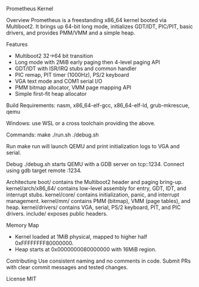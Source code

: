 Prometheus Kernel

Overview
Prometheus is a freestanding x86_64 kernel booted via Multiboot2. It brings up 64-bit long mode, initializes GDT/IDT, PIC/PIT, basic drivers, and provides PMM/VMM and a simple heap.

Features

- Multiboot2 32->64 bit transition
- Long mode with 2MiB early paging then 4-level paging API
- GDT/IDT with ISR/IRQ stubs and common handler
- PIC remap, PIT timer (1000Hz), PS/2 keyboard
- VGA text mode and COM1 serial I/O
- PMM bitmap allocator, VMM page mapping API
- Simple first-fit heap allocator

Build
Requirements: nasm, x86_64-elf-gcc, x86_64-elf-ld, grub-mkrescue, qemu

Windows: use WSL or a cross toolchain providing the above.

Commands:
make
./run.sh
./debug.sh

Run
make run will launch QEMU and print initialization logs to VGA and serial.

Debug
./debug.sh starts QEMU with a GDB server on tcp::1234. Connect using gdb target remote :1234.

Architecture
boot/ contains the Multiboot2 header and paging bring-up.
kernel/arch/x86_64/ contains low-level assembly for entry, GDT, IDT, and interrupt stubs.
kernel/core/ contains initialization, panic, and interrupt management.
kernel/mm/ contains PMM (bitmap), VMM (page tables), and heap.
kernel/drivers/ contains VGA, serial, PS/2 keyboard, PIT, and PIC drivers.
include/ exposes public headers.

Memory Map

- Kernel loaded at 1MiB physical, mapped to higher half 0xFFFFFFFF80000000.
- Heap starts at 0x0000000080000000 with 16MiB region.

Contributing
Use consistent naming and no comments in code. Submit PRs with clear commit messages and tested changes.

License
MIT
